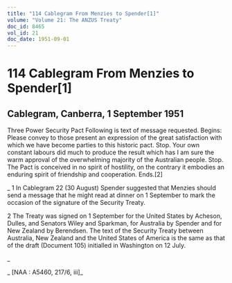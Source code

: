 ```yaml
---
title: "114 Cablegram From Menzies to Spender[1]"
volume: "Volume 21: The ANZUS Treaty"
doc_id: 8465
vol_id: 21
doc_date: 1951-09-01
---
```


# 114 Cablegram From Menzies to Spender[1]

## Cablegram, Canberra, 1 September 1951

Three Power Security Pact Following is text of message requested. Begins: Please convey to those present an expression of the great satisfaction with which we have become parties to this historic pact. Stop. Your own constant labours did much to produce the result which has I am sure the warm approval of the overwhelming majority of the Australian people. Stop. The Pact is conceived in no spirit of hostility, on the contrary it embodies an enduring spirit of friendship and cooperation. Ends.[2]

_ 1 In Cablegram 22 (30 August) Spender suggested that Menzies should send a message that he might read at dinner on 1 September to mark the occasion of the signature of the Security Treaty.

2 The Treaty was signed on 1 September for the United States by Acheson, Dulles, and Senators Wiley and Sparkman, for Australia by Spender and for New Zealand by Berendsen. The text of the Security Treaty between Australia, New Zealand and the United States of America is the same as that of the draft (Document 105) initialled in Washington on 12 July.

_

_ [NAA : A5460, 217/6, iii]_
